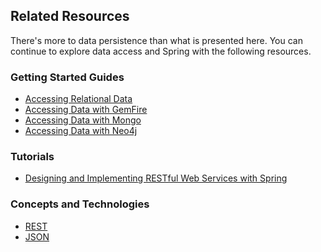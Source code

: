 ## Related Resources

There's more to data persistence than what is presented here. You can continue to explore data access and Spring with the following resources.

### Getting Started Guides

* [Accessing Relational Data][gs-relational-data-access]
* [Accessing Data with GemFire][gs-accessing-data-gemfire]
* [Accessing Data with Mongo][gs-accessing-data-mongo]
* [Accessing Data with Neo4j][gs-accessing-data-neo4j]

[gs-relational-data-access]: /guides/gs/relational-data-access/
[gs-accessing-data-gemfire]: /guides/gs/accessing-data-gemfire/
[gs-accessing-data-mongo]: /guides/gs/accessing-data-mongo/
[gs-accessing-data-neo4j]: /guides/gs/accessing-data-neo4j/

### Tutorials

* [Designing and Implementing RESTful Web Services with Spring][tut-rest]

[tut-rest]: /guides/tutorials/rest

### Concepts and Technologies

* [REST][u-rest]
* [JSON][u-json]

[u-rest]: /understanding/REST
[u-json]: /understanding/JSON
